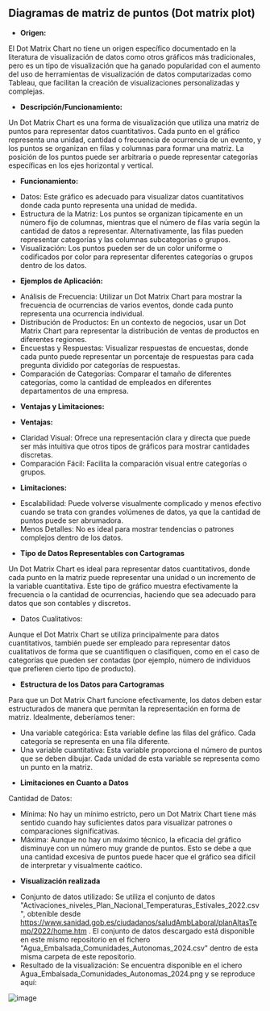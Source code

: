 ## Diagramas de matriz de puntos (Dot matrix plot)

*	**Origen:**

El Dot Matrix Chart no tiene un origen específico documentado en la literatura de visualización de datos como otros gráficos más tradicionales, pero es un tipo de visualización que ha ganado popularidad con el aumento del uso de herramientas de visualización de datos computarizadas como Tableau, que facilitan la creación de visualizaciones personalizadas y complejas.

*	**Descripción/Funcionamiento:**

Un Dot Matrix Chart es una forma de visualización que utiliza una matriz de puntos para representar datos cuantitativos. Cada punto en el gráfico representa una unidad, cantidad o frecuencia de ocurrencia de un evento, y los puntos se organizan en filas y columnas para formar una matriz. La posición de los puntos puede ser arbitraria o puede representar categorías específicas en los ejes horizontal y vertical.

*	**Funcionamiento:**

+ Datos: Este gráfico es adecuado para visualizar datos cuantitativos donde cada punto representa una unidad de medida.
+	Estructura de la Matriz: Los puntos se organizan típicamente en un número fijo de columnas, mientras que el número de filas varía según la cantidad de datos a representar. Alternativamente, las filas pueden representar categorías y las columnas subcategorías o grupos.
+	Visualización: Los puntos pueden ser de un color uniforme o codificados por color para representar diferentes categorías o grupos dentro de los datos.

*	**Ejemplos de Aplicación:**

+	Análisis de Frecuencia: Utilizar un Dot Matrix Chart para mostrar la frecuencia de ocurrencias de varios eventos, donde cada punto representa una ocurrencia individual.
+	Distribución de Productos: En un contexto de negocios, usar un Dot Matrix Chart para representar la distribución de ventas de productos en diferentes regiones.
+	Encuestas y Respuestas: Visualizar respuestas de encuestas, donde cada punto puede representar un porcentaje de respuestas para cada pregunta dividido por categorías de respuestas.
+	Comparación de Categorías: Comparar el tamaño de diferentes categorías, como la cantidad de empleados en diferentes departamentos de una empresa.


*	**Ventajas y Limitaciones:**

*	**Ventajas:**

+	Claridad Visual: Ofrece una representación clara y directa que puede ser más intuitiva que otros tipos de gráficos para mostrar cantidades discretas.
+	Comparación Fácil: Facilita la comparación visual entre categorías o grupos.

*	**Limitaciones:**

+	Escalabilidad: Puede volverse visualmente complicado y menos efectivo cuando se trata con grandes volúmenes de datos, ya que la cantidad de puntos puede ser abrumadora.
+	Menos Detalles: No es ideal para mostrar tendencias o patrones complejos dentro de los datos.


*	**Tipo de Datos Representables con Cartogramas**

Un Dot Matrix Chart es ideal para representar datos cuantitativos, donde cada punto en la matriz puede representar una unidad o un incremento de la variable cuantitativa. Este tipo de gráfico muestra efectivamente la frecuencia o la cantidad de ocurrencias, haciendo que sea adecuado para datos que son contables y discretos.

+ Datos Cualitativos:

Aunque el Dot Matrix Chart se utiliza principalmente para datos cuantitativos, también puede ser empleado para representar datos cualitativos de forma que se cuantifiquen o clasifiquen, como en el caso de categorías que pueden ser contadas (por ejemplo, número de individuos que prefieren cierto tipo de producto).


*	**Estructura de los Datos para Cartogramas**

Para que un Dot Matrix Chart funcione efectivamente, los datos deben estar estructurados de manera que permitan la representación en forma de matriz. Idealmente, deberíamos tener:

+	Una variable categórica: Esta variable define las filas del gráfico. Cada categoría se representa en una fila diferente.
+	Una variable cuantitativa: Esta variable proporciona el número de puntos que se deben dibujar. Cada unidad de esta variable se representa como un punto en la matriz.


*	**Limitaciones en Cuanto a Datos**

Cantidad de Datos:

+	Mínima: No hay un mínimo estricto, pero un Dot Matrix Chart tiene más sentido cuando hay suficientes datos para visualizar patrones o comparaciones significativas.
+	Máxima: Aunque no hay un máximo técnico, la eficacia del gráfico disminuye con un número muy grande de puntos. Esto se debe a que una cantidad excesiva de puntos puede hacer que el gráfico sea difícil de interpretar y visualmente caótico.

*	**Visualización realizada**

+	Conjunto de datos utilizado: Se utiliza el conjunto de datos "Activaciones_niveles_Plan_Nacional_Temperaturas_Estivales_2022.csv", obtenible desde  https://www.sanidad.gob.es/ciudadanos/saludAmbLaboral/planAltasTemp/2022/home.htm .  El conjunto de datos descargado está disponible en este mismo repositorio en el fichero "Agua_Embalsada_Comunidades_Autonomas_2024.csv" dentro de esta misma carpeta de este repositorio.
+	Resultado de la visualización: Se encuentra disponible en el ichero Agua_Embalsada_Comunidades_Autonomas_2024.png y se reproduce aquí:

![image](https://github.com/jmmonterog/pec02_visualizacion_datos/assets/103445965/fcb01ae4-e102-41e1-9c66-f2a5a311aec4)


